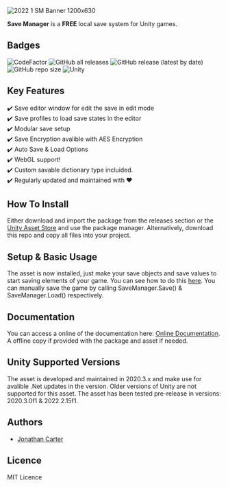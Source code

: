 ![2022 1 SM Banner 1200x630](https://github.com/CarterGames/SaveManager/assets/33253710/6d3e56ed-feb9-441c-b107-eaee1d74202f)


<b>Save Manager</b> is a <b>FREE</b> local save system for Unity games. 

## Badges
![CodeFactor](https://www.codefactor.io/repository/github/cartergames/SaveManager/badge?style=for-the-badge)
![GitHub all releases](https://img.shields.io/github/downloads/CarterGames/SaveManager/total?style=for-the-badge)
![GitHub release (latest by date)](https://img.shields.io/github/v/release/CarterGames/SaveManager?style=for-the-badge)
![GitHub repo size](https://img.shields.io/github/repo-size/CarterGames/SaveManager?style=for-the-badge)
![Unity](https://img.shields.io/badge/Unity-2020.3.x_or_higher-critical?style=for-the-badge)

## Key Features
✔️ Save editor window for edit the save in edit mode<br>
✔️ Save profiles to load save states in the editor<br>
✔️ Modular save setup<br>
✔️ Save Encryption avalible with AES Encryption <br>
✔️ Auto Save & Load Options<br>
✔️ WebGL support!<br>
✔️ Custom savable dictionary type incluided.<br>
✔️ Regularly updated and maintained with ❤️

## How To Install
Either download and import the package from the releases section or the <a href="https://assetstore.unity.com/packages/tools/utilities/save-manager-cg-176437">Unity Asset Store</a> and use the package manager. Alternatively, download this repo and copy all files into your project. 

## Setup & Basic Usage
The asset is now installed, just make your save objects and save values to start saving elements of your game. You can see how to do this <a href="https://carter.games/docs/savemanager-2x/how-to-make-save-data/">here</a>. You can manually save the game by calling SaveManager.Save() & SaveManager.Load() respectively.

## Documentation
You can access a online of the documentation here: <a href="https://carter.games/savemanager">Online Documentation</a>. A offline copy if provided with the package and asset if needed. 

## Unity Supported Versions
The asset is developed and maintained in 2020.3.x and make use for avalible .Net updates in the version. Older versions of Unity are not supported for this asset. The asset has been tested pre-release in versions: 2020.3.0f1 & 2022.2.15f1.

## Authors
- <a href="https://github.com/JonathanMCarter">Jonathan Carter</a>

## Licence
MIT Licence

